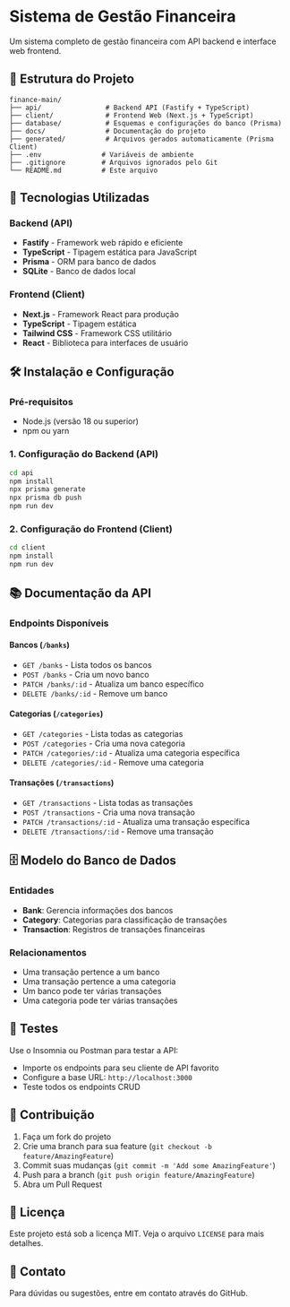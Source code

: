 # Sistema de Gestão Financeira

Um sistema completo de gestão financeira com API backend e interface web frontend.

## 📁 Estrutura do Projeto

```
finance-main/
├── api/                # Backend API (Fastify + TypeScript)
├── client/             # Frontend Web (Next.js + TypeScript)
├── database/           # Esquemas e configurações do banco (Prisma)
├── docs/               # Documentação do projeto
├── generated/          # Arquivos gerados automaticamente (Prisma Client)
├── .env               # Variáveis de ambiente
├── .gitignore         # Arquivos ignorados pelo Git
└── README.md          # Este arquivo
```

## 🚀 Tecnologias Utilizadas

### Backend (API)
- **Fastify** - Framework web rápido e eficiente
- **TypeScript** - Tipagem estática para JavaScript
- **Prisma** - ORM para banco de dados
- **SQLite** - Banco de dados local

### Frontend (Client)
- **Next.js** - Framework React para produção
- **TypeScript** - Tipagem estática
- **Tailwind CSS** - Framework CSS utilitário
- **React** - Biblioteca para interfaces de usuário

## 🛠️ Instalação e Configuração

### Pré-requisitos
- Node.js (versão 18 ou superior)
- npm ou yarn

### 1. Configuração do Backend (API)
```bash
cd api
npm install
npx prisma generate
npx prisma db push
npm run dev
```

### 2. Configuração do Frontend (Client)
```bash
cd client
npm install
npm run dev
```

## 📚 Documentação da API

### Endpoints Disponíveis

#### Bancos (`/banks`)
- `GET /banks` - Lista todos os bancos
- `POST /banks` - Cria um novo banco
- `PATCH /banks/:id` - Atualiza um banco específico
- `DELETE /banks/:id` - Remove um banco

#### Categorias (`/categories`)
- `GET /categories` - Lista todas as categorias
- `POST /categories` - Cria uma nova categoria
- `PATCH /categories/:id` - Atualiza uma categoria específica
- `DELETE /categories/:id` - Remove uma categoria

#### Transações (`/transactions`)
- `GET /transactions` - Lista todas as transações
- `POST /transactions` - Cria uma nova transação
- `PATCH /transactions/:id` - Atualiza uma transação específica
- `DELETE /transactions/:id` - Remove uma transação

## 🗄️ Modelo do Banco de Dados

### Entidades
- **Bank**: Gerencia informações dos bancos
- **Category**: Categorias para classificação de transações
- **Transaction**: Registros de transações financeiras

### Relacionamentos
- Uma transação pertence a um banco
- Uma transação pertence a uma categoria
- Um banco pode ter várias transações
- Uma categoria pode ter várias transações

## 🧪 Testes

Use o Insomnia ou Postman para testar a API:
- Importe os endpoints para seu cliente de API favorito
- Configure a base URL: `http://localhost:3000`
- Teste todos os endpoints CRUD

## 🤝 Contribuição

1. Faça um fork do projeto
2. Crie uma branch para sua feature (`git checkout -b feature/AmazingFeature`)
3. Commit suas mudanças (`git commit -m 'Add some AmazingFeature'`)
4. Push para a branch (`git push origin feature/AmazingFeature`)
5. Abra um Pull Request

## 📝 Licença

Este projeto está sob a licença MIT. Veja o arquivo `LICENSE` para mais detalhes.

## 📧 Contato

Para dúvidas ou sugestões, entre em contato através do GitHub.
